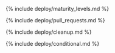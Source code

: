 {% include deploy/maturity_levels.md %}

{% include deploy/pull_requests.md %}

{% include deploy/cleanup.md %}

{% include deploy/conditional.md %}

